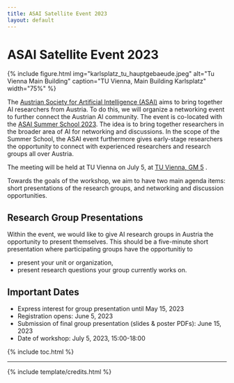 ```yaml
---
title: ASAI Satellite Event 2023
layout: default
---
```


# ASAI Satellite Event 2023

{% include figure.html img="karlsplatz_tu_hauptgebaeude.jpeg" alt="Tu Vienna Main Building" caption="TU Vienna, Main Building Karlsplatz" width="75%" %}


The [Austrian Society for Artificial Intelligence (ASAI)](https://www.asai.ac.at/) aims to bring together AI researchers from Austria. To do this, we will organize a networking event to further connect the Austrian AI community. The event is co-located with the [ASAI Summer School 2023](https://caiml.dbai.tuwien.ac.at/news/34/). The idea is to bring together researchers in the broader area of AI for networking and discussions. In the scope of the Summer School, the ASAI event furthermore gives early-stage researchers the opportunity to connect with experienced researchers and research groups all over Austria.

The meeting will be held at TU Vienna on July 5, at [TU Vienna, GM 5](https://www.tuwien.at/tu-wien/organisation/zentrale-bereiche/gebaeude-und-technik/veranstaltungsservice-und-lehrraumsupport/raumdatenbank/hoersaele/gm-5-praktikum-hoersaal) .

Towards the goals of the workshop, we aim to have two main agenda items: short presentations of the research groups, and networking and discussion opportunities.

## Research Group Presentations

Within the event, we would like to give AI research groups in Austria the opportunity to present themselves. This should be a five-minute short presentation where participating groups have the opportunitiy to

- present your unit or organization,
- present research questions your group currently works on.


## Important Dates
- Express interest for group presentation until May 15, 2023
- Registration opens: June 5, 2023 
- Submission of final group presentation (slides & poster PDFs): June 15, 2023
- Date of workshop: July 5, 2023, 15:00-18:00


{% include toc.html %}

------

{% include template/credits.html %}
